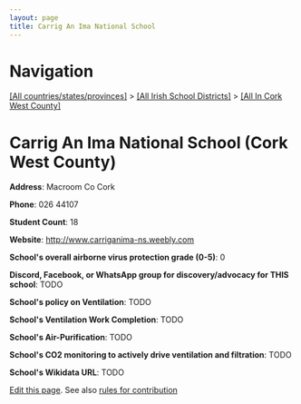 ```yaml
---
layout: page
title: Carrig An Ima National School
---
```

# Navigation

[[All countries/states/provinces]](../../..) > [[All Irish School Districts]](../..) > [[All In Cork West County]](..)

# Carrig An Ima National School (Cork West County)

**Address**: Macroom Co Cork

**Phone**: 026 44107

**Student Count**: 18

**Website**: <http://www.carriganima-ns.weebly.com>

**School's overall airborne virus protection grade (0-5)**: 0

**Discord, Facebook, or WhatsApp group for discovery/advocacy for THIS school**: TODO

**School's policy on Ventilation**: TODO

**School's Ventilation Work Completion**: TODO

**School's Air-Purification**: TODO

**School's CO2 monitoring to actively drive ventilation and filtration**: TODO

**School's Wikidata URL**: TODO


[Edit this page](https://github.com/ventilate-schools/Ireland/edit/main/./Cork_West_County/Carrig_An_Ima_National_School.md). See also [rules for contribution](../../../contribution-rules/)